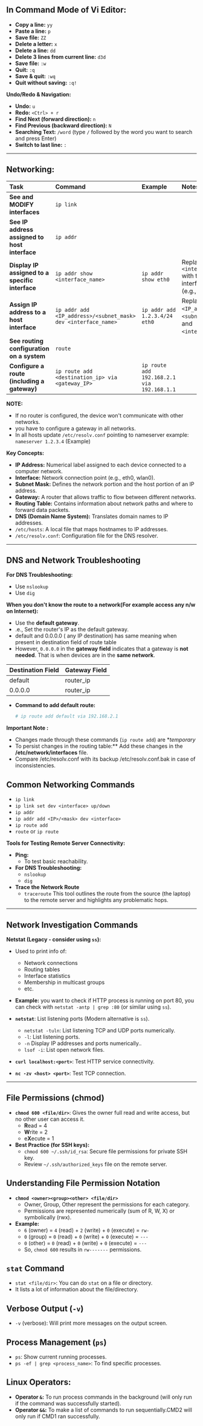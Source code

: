 ## In Command Mode of Vi Editor:
* **Copy a line:** `yy`
* **Paste a line:** `p`
* **Save file:** `ZZ`
* **Delete a letter:** `x`
* **Delete a line:** `dd`
* **Delete 3 lines from current line:** `d3d`
* **Save file:** `:w`
* **Quit:** `:q`
* **Save & quit:** `:wq`
* **Quit without saving:** `:q!`

**Undo/Redo & Navigation:**
* **Undo:** `u`
* **Redo:** `<Ctrl> + r`
* **Find Next (forward direction):** `n`
* **Find Previous (backward direction):** `N`
* **Searching Text:** `/word` (type `/` followed by the word you want to search and press Enter)
* **Switch to last line:** `:`
---

## Networking:

| Task                                                    | Command                                                                 | Example                                  | Notes                                                                   |
| :------------------------------------------------------ | :---------------------------------------------------------------------- | :--------------------------------------- | :---------------------------------------------------------------------- |
| **See and MODIFY interfaces** | `ip link`                                                               |                                          |                                                                         |
| **See IP address assigned to host interface** | `ip addr`                                                               |                                          |                                                                         |
| **Display IP assigned to a specific interface** | `ip addr show <interface_name>`                                       | `ip addr show eth0`                      | Replace `<interface_name>` with the actual interface name (e.g., eth0). |
| **Assign IP address to a host interface** | `ip addr add <IP_address>/<subnet_mask> dev <interface_name>`         | `ip addr add 1.2.3.4/24 eth0`          | Replace `<IP_address>`, `<subnet_mask>`, and `<interface_name>`.       |
| **See routing configuration on a system** | `route`                                                               |                                          |                                                                         |
| **Configure a route (including a gateway)** | `ip route add <destination_ip> via <gateway_IP>`                      | `ip route add 192.168.2.1 via 192.168.1.1` | 
  

**NOTE:**
- If no router is configured, the device won't communicate with other networks.
- you have to configure a gateway in all networks.
- In all hosts update `/etc/resolv.conf` pointing to nameserver
  example: `nameserver 1.2.3.4` (Example)

**Key Concepts:**
* **IP Address:** Numerical label assigned to each device connected to a computer network.
* **Interface:** Network connection point (e.g., eth0, wlan0).
* **Subnet Mask:** Defines the network portion and the host portion of an IP address.
* **Gateway:** A router that allows traffic to flow between different networks.
* **Routing Table:** Contains information about network paths and where to forward data packets.
* **DNS (Domain Name System):** Translates domain names to IP addresses.
* `/etc/hosts`: A local file that maps hostnames to IP addresses.
* `/etc/resolv.conf`: Configuration file for the DNS resolver.

---
## DNS and Network Troubleshooting
**For DNS Troubleshooting:**
* Use `nslookup`
* Use `dig`

**When you don't know the route to a network(For example access any n/w on Internet):**
* Use the **default gateway**.
* .e., Set the router's IP as the default gateway.
* default and 0.0.0.0 ( any IP destination) has same meaning when present in destination field of route table
* However, `0.0.0.0` in the **gateway field** indicates that a gateway is **not needed**. That is when devices are in the **same network**.

| Destination Field | Gateway Field |
| :---------------- | :------------ | 
| default           | router_ip     | 
| 0.0.0.0           | router_ip     |          

* **Command to add default route:**
    ```bash
    # ip route add default via 192.168.2.1
    ```
   
**Important Note :** 
- Changes made through these commands (`ip route add`) are **temporary*
- To persist changes in the routing table:** Add these changes in the **/etc/network/interfaces** file.
- Compare /etc/resolv.conf with its backup /etc/resolv.conf.bak in case of inconsistencies.

## Common Networking Commands
* `ip link`
* `ip link set dev <interface> up/down`
* `ip addr`
* `ip addr add <IP>/<mask> dev <interface>`
* `ip route add`
* `route` or `ip route`

**Tools for Testing Remote Server Connectivity:**

* **Ping:**
    * To test basic reachability.
* **For DNS Troubleshooting:**
    * `nslookup`
    * `dig`
* **Trace the Network Route**
    * `traceroute` This tool outlines the route from the source (the laptop) to the remote server and highlights any problematic hops.
---
## Network Investigation Commands
**Netstat (Legacy - consider using `ss`):**
* Used to print info of:
    * Network connections
    * Routing tables
    * Interface statistics
    * Membership in multicast groups
    * etc.
* **Example:** you want to check if HTTP process is running on port 80, you can check with `netstat -antp | grep :80` (or similar using `ss`).
* **`netstat`**: List listening ports (Modern alternative is `ss`).
    * `netstat -tuln`: List listening TCP and UDP ports numerically.
    * `-l`: List listening ports.
    * `-n` Display IP addresses and ports numerically..
    * `lsof -i`: List open network files.

* **`curl localhost:<port>`**: Test HTTP service connectivity.
* **`nc -zv <host> <port>`**: Test TCP connection.
---
## File Permissions (chmod)
* **`chmod 600 <file/dir>`**: Gives the owner full read and write access, but no other user can access it.
    * **R**ead = 4
    * **W**rite = 2
    * e**X**ecute = 1
* **Best Practice (for SSH keys):**
    * `chmod 600 ~/.ssh/id_rsa`: Secure file permissions for private SSH key.
    * Review `~/.ssh/authorized_keys` file on the remote server.

## Understanding File Permission Notation
* **`chmod <owner><group><other> <file/dir>`**
    * Owner, Group, Other represent the permissions for each category.
    * Permissions are represented numerically (sum of R, W, X) or symbolically (rwx).
* **Example:**
    * `6` (owner) = `4` (read) + `2` (write) + `0` (execute) = `rw-`
    * `0` (group) = `0` (read) + `0` (write) + `0` (execute) = `---`
    * `0` (other) = `0` (read) + `0` (write) + `0` (execute) = `---`
    * So, `chmod 600` results in `rw-------` permissions.

## `stat` Command
* `stat <file/dir>`: You can do `stat` on a file or directory.
* It lists a lot of information about the file/directory.

## Verbose Output (`-v`)
* `-v` (verbose): Will print more messages on the output screen.

## Process Management (`ps`)
* `ps`: Show current running processes.
* `ps -ef | grep <process_name>`: To find specific processes.
## Linux Operators: 
* **Operator `&`:** To run process commands in the background (will only run if the command was successfully started).
* **Operator `&&`:** To make a list of commands to run sequentially.CMD2 will only run if CMD1 ran successfully.

